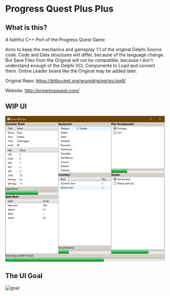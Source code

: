 # Progress Quest Plus Plus

## What is this?
A faithful C++ Port of the Progress Quest Game

Aims to keep the mechanics and gameplay 1:1 of the original Delphi Source code. Code and Data structures will differ, because of the language change.
But Save Files from the Original will not be compatible, because I don't understand enough of the Delphi VCL Components to Load and convert them.
Online Leader board like the Original may be added later.

Original Repo: https://bitbucket.org/grumdrig/pq/src/pq6/

Website: http://progressquest.com/

## WIP UI
![screen](./screenshot/wip_ui.jpg?raw=true "Work in Progress Screenshot")

## The UI Goal
![goal](https://upload.wikimedia.org/wikipedia/commons/e/e5/ProgressQuest_Screenshot.png)
